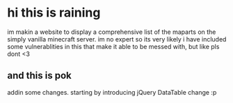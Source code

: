# hi this is raining
im makin a website to display a comprehensive list of the maparts on the simply vanilla minecraft server. im no expert so its very likely i have included some vulnerablities in this that make it able to be messed with, but like pls dont <3

## and this is pok

addin some changes. starting by introducing jQuery DataTable change :p 
